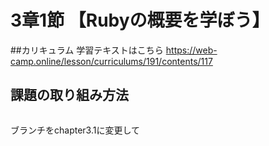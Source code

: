 # 3章1節 【Rubyの概要を学ぼう】

##カリキュラム
学習テキストはこちら
https://web-camp.online/lesson/curriculums/191/contents/117

## 課題の取り組み方法

~~~
~~~
ブランチをchapter3.1に変更して
